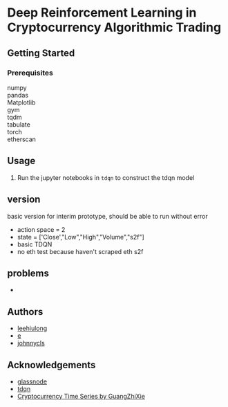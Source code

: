 # Deep Reinforcement Learning in Cryptocurrency Algorithmic Trading


## Getting Started
### Prerequisites
numpy<br/>
pandas<br/>
Matplotlib<br/>
gym<br/>
tqdm<br/>
tabulate<br/>
torch<br/>
etherscan<br/>

## Usage
1. Run the jupyter notebooks in `tdqn` to construct the tdqn model

## version
basic version for interim prototype, should be able to run without error
* action space = 2
* state = ['Close',"Low","High","Volume","s2f"]
* basic TDQN 
* no eth test because haven't scraped eth s2f


## problems
* 


## Authors
* [leehiulong](https://github.com/leehiulong)
* [e](https://github.com/Nonug)
* [johnnycls](https://github.com/johnnycls)

## Acknowledgements
* [glassnode](https://glassnode.com/)
* [tdqn](https://github.com/ThibautTheate/An-Application-of-Deep-Reinforcement-Learning-to-Algorithmic-Trading)
* [Cryptocurrency Time Series by GuangZhiXie](https://github.com/guangzhixie/cryptocurrency-time-series)